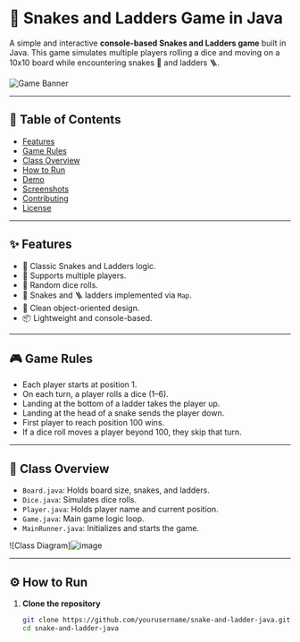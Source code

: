 # 🎲 Snakes and Ladders Game in Java

A simple and interactive **console-based Snakes and Ladders game** built in Java. This game simulates multiple players rolling a dice and moving on a 10x10 board while encountering snakes 🐍 and ladders 🪜.

![Game Banner](images/banner.png)

---

## 📜 Table of Contents
- [Features](#features)
- [Game Rules](#game-rules)
- [Class Overview](#class-overview)
- [How to Run](#how-to-run)
- [Demo](#demo)
- [Screenshots](#screenshots)
- [Contributing](#contributing)
- [License](#license)

---

## ✨ Features

- 🎯 Classic Snakes and Ladders logic.
- 👥 Supports multiple players.
- 🎲 Random dice rolls.
- 🐍 Snakes and 🪜 ladders implemented via `Map`.
- 🧠 Clean object-oriented design.
- 📦 Lightweight and console-based.

---

## 🎮 Game Rules

- Each player starts at position 1.
- On each turn, a player rolls a dice (1–6).
- Landing at the bottom of a ladder takes the player up.
- Landing at the head of a snake sends the player down.
- First player to reach position 100 wins.
- If a dice roll moves a player beyond 100, they skip that turn.

---

## 🧩 Class Overview

- `Board.java`: Holds board size, snakes, and ladders.
- `Dice.java`: Simulates dice rolls.
- `Player.java`: Holds player name and current position.
- `Game.java`: Main game logic loop.
- `MainRunner.java`: Initializes and starts the game.

![Class Diagram]![image](https://github.com/user-attachments/assets/1bd3238f-8a05-463f-9279-c7a7ad80865c)


---

## ⚙️ How to Run

1. **Clone the repository**
   ```bash
   git clone https://github.com/yourusername/snake-and-ladder-java.git
   cd snake-and-ladder-java
